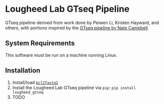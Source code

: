 # Lougheed Lab GTseq Pipeline

GTseq pipeline derived from work done by Peiwen Li, Kristen Hayward, and others, with
portions inspired by the [GTseq pipeline by Nate Campbell](https://github.com/GTseq/GTseq-Pipeline).


## System Requirements

This software must be run on a machine running Linux.


## Installation

1. Install/load [`bcl2fastq2`](https://support.illumina.com/downloads/bcl2fastq-conversion-software-v2-20.html)
2. Install the Lougheed Lab GTseq pipeline via `pip`:  `pip install lougheed_gtseq`
3. TODO

